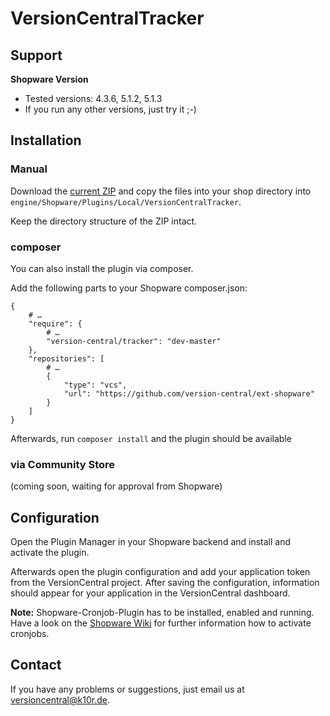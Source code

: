 # VersionCentralTracker

## Support

**Shopware Version**

* Tested versions: 4.3.6, 5.1.2, 5.1.3
* If you run any other versions, just try it ;-)

## Installation

### Manual

Download the [current ZIP](https://github.com/version-central/ext-shopware/archive/master.zip) and copy the files into your shop directory into `engine/Shopware/Plugins/Local/VersionCentralTracker`.

Keep the directory structure of the ZIP intact.

### composer

You can also install the plugin via composer.

Add the following parts to your Shopware composer.json:

```
{
    # …
    "require": {
        # …
        "version-central/tracker": "dev-master"
    },
    "repositories": [
        # …
        {
            "type": "vcs",
            "url": "https://github.com/version-central/ext-shopware"
        }
    ]
}
```

Afterwards, run `composer install` and the plugin should be available

### via Community Store

(coming soon, waiting for approval from Shopware)

## Configuration

Open the Plugin Manager in your Shopware backend and install and activate the plugin.

Afterwards open the plugin configuration and add your application token from the VersionCentral project. After saving the configuration, information should appear for your application in the VersionCentral dashboard.

**Note:** Shopware-Cronjob-Plugin has to be installed, enabled and running. Have a look on the [Shopware Wiki](http://community.shopware.com/Cronjobs_detail_1102.html) for further information how to activate cronjobs.

## Contact

If you have any problems or suggestions, just email us at [versioncentral@k10r.de](mailto:versioncentral@k10r.de).
